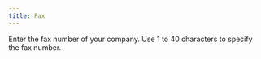 ```yaml
---
title: Fax
---
```



Enter the fax number of your company. Use 1 to 40 characters to specify the fax number.
